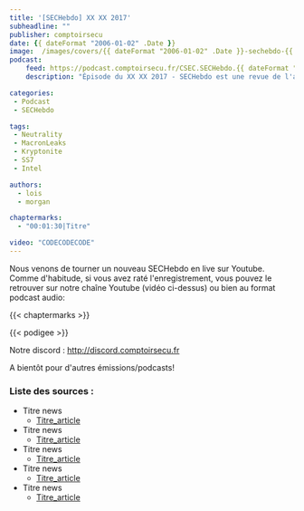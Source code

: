 ```yaml
---
title: '[SECHebdo] XX XX 2017'
subheadline: ""
publisher: comptoirsecu
date: {{ dateFormat "2006-01-02" .Date }}
image:  /images/covers/{{ dateFormat "2006-01-02" .Date }}-sechebdo-{{ dateFormat "2006-01-02" .Date }}-vignette.jpg
podcast:
    feed: https://podcast.comptoirsecu.fr/CSEC.SECHebdo.{{ dateFormat "2006-01-02" .Date }}.mp3
    description: "Épisode du XX XX 2017 - SECHebdo est une revue de l'actualité cybersécurité réalisé en live sur Youtube, généralement le mardi soir."

categories:
 - Podcast
 - SECHebdo

tags:
 - Neutrality
 - MacronLeaks
 - Kryptonite
 - SS7
 - Intel

authors:
  - lois
  - morgan

chaptermarks:
  - "00:01:30|Titre"

video: "CODECODECODE"
---
```


Nous venons de tourner un nouveau SECHebdo en live sur Youtube. Comme d'habitude, si vous avez raté l'enregistrement, vous pouvez le retrouver sur notre chaîne Youtube (vidéo ci-dessus) ou bien au format podcast audio:

{{< chaptermarks >}}

{{< podigee >}}

Notre discord : <http://discord.comptoirsecu.fr>

A bientôt pour d'autres émissions/podcasts!

### Liste des sources :

* Titre news
    * [Titre_article](lien_article)
* Titre news
    * [Titre_article](lien_article)
* Titre news
    * [Titre_article](lien_article)
* Titre news
    * [Titre_article](lien_article)
* Titre news
    * [Titre_article](lien_article)
